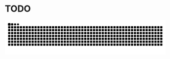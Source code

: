# TODO

![snake](https://raw.githubusercontent.com/yulin96/yulin96/output/github-contribution-grid-snake.svg)
